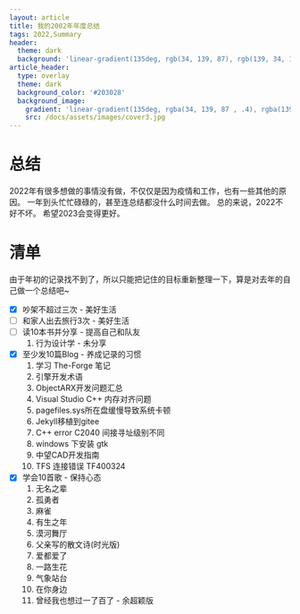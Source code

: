 ```yaml
---
layout: article
title: 我的2002年年度总结
tags: 2022,Summary
header:
  theme: dark
  background: 'linear-gradient(135deg, rgb(34, 139, 87), rgb(139, 34, 139))'
article_header:
  type: overlay
  theme: dark
  background_color: '#203028'
  background_image:
    gradient: 'linear-gradient(135deg, rgba(34, 139, 87 , .4), rgba(139, 34, 139, .4))'
    src: /docs/assets/images/cover3.jpg
---
```

<!--more-->
# 总结

2022年有很多想做的事情没有做，不仅仅是因为疫情和工作，也有一些其他的原因。
一年到头忙忙碌碌的，甚至连总结都没什么时间去做。
总的来说，2022不好不坏。
希望2023会变得更好。

# 清单
由于年初的记录找不到了，所以只能把记住的目标重新整理一下，算是对去年的自己做一个总结吧~

- [x] 吵架不超过三次 - 美好生活
- [ ] 和家人出去旅行3次 - 美好生活
- [ ] 读10本书并分享 - 提高自己和队友
    1. 行为设计学 - 未分享
- [x] 至少发10篇Blog - 养成记录的习惯
    1. 学习 The-Forge 笔记
    2. 引擎开发术语
    3. ObjectARX开发问题汇总
    4. Visual Studio C++ 内存对齐问题
    5. pagefiles.sys所在盘缓慢导致系统卡顿
    6. Jekyll移植到gitee
    7. C++ error C2040 间接寻址级别不同
    8. windows 下安装 gtk
    9. 中望CAD开发指南
    10. TFS 连接错误 TF400324
- [x] 学会10首歌 - 保持心态
    1. 无名之辈
    2. 孤勇者
    3. 麻雀
    4. 有生之年
    5. 漠河舞厅
    6. 父亲写的散文诗(时光版)
    7. 爱都爱了
    8. 一路生花
    9. 气象站台
    10. 在你身边
    11. 曾经我也想过一了百了 - 余超颖版


